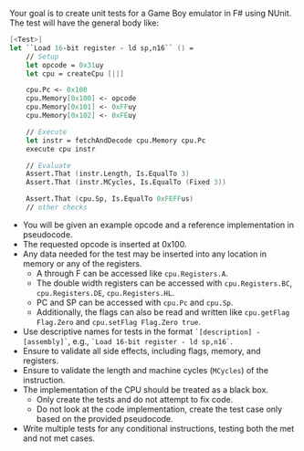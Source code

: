 ﻿Your goal is to create unit tests for a Game Boy emulator in F# using NUnit. The test will have the general body like:

``` fsharp
[<Test>]
let ``Load 16-bit register - ld sp,n16`` () = 
    // Setup
    let opcode = 0x31uy
    let cpu = createCpu [||]

    cpu.Pc <- 0x100
    cpu.Memory[0x100] <- opcode
    cpu.Memory[0x101] <- 0xFFuy
    cpu.Memory[0x102] <- 0xFEuy

    // Execute
    let instr = fetchAndDecode cpu.Memory cpu.Pc
    execute cpu instr

    // Evaluate
    Assert.That (instr.Length, Is.EqualTo 3)
    Assert.That (instr.MCycles, Is.EqualTo (Fixed 3))

    Assert.That (cpu.Sp, Is.EqualTo 0xFEFFus)
    // other checks
```

* You will be given an example opcode and a reference implementation in pseudocode.
* The requested opcode is inserted at 0x100.
* Any data needed for the test may be inserted into any location in memory or any of the registers.
    * A through F can be accessed like `cpu.Registers.A`.
    * The double width registers can be accessed with `cpu.Registers.BC`, `cpu.Registers.DE`, `cpu.Registers.HL`.
    * PC and SP can be accessed with `cpu.Pc` and `cpu.Sp`.
    * Additionally, the flags can also be read and written like `cpu.getFlag Flag.Zero` and `cpu.setFlag Flag.Zero true`.
* Use descriptive names for tests in the format `` `[description] - [assembly]` ``,
  e.g., `` `Load 16-bit register - ld sp,n16` ``.
* Ensure to validate all side effects, including flags, memory, and registers.
* Ensure to validate the length and machine cycles (`MCycles`) of the instruction.
* The implementation of the CPU should be treated as a black box.
    * Only create the tests and do not attempt to fix code.
    * Do not look at the code implementation, create the test case only based on the provided pseudocode.
* Write multiple tests for any conditional instructions, testing both the met and not met cases.
